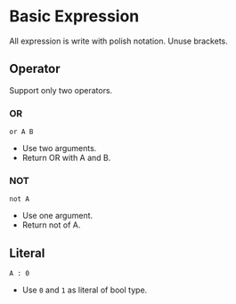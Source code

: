 # Basic Expression
All expression is write with polish notation.
Unuse brackets.

## Operator
Support only two operators.

### OR
`or A B`
- Use two arguments.
- Return OR with A and B.

### NOT
`not A`
- Use one argument.
- Return not of A.

## Literal
`A : 0`
- Use `0` and `1` as literal of bool type.
